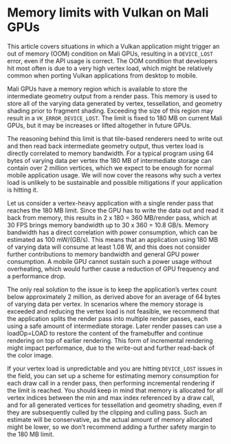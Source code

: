 <!--
- Copyright (c) 2019, Arm Limited and Contributors
-
- SPDX-License-Identifier: Apache-2.0
-
- Licensed under the Apache License, Version 2.0 the "License";
- you may not use this file except in compliance with the License.
- You may obtain a copy of the License at
-
-     http://www.apache.org/licenses/LICENSE-2.0
-
- Unless required by applicable law or agreed to in writing, software
- distributed under the License is distributed on an "AS IS" BASIS,
- WITHOUT WARRANTIES OR CONDITIONS OF ANY KIND, either express or implied.
- See the License for the specific language governing permissions and
- limitations under the License.
-
-->

# Memory limits with Vulkan on Mali GPUs

This article covers situations in which a Vulkan application might trigger an out of memory (OOM) condition on Mali GPUs, resulting in a `DEVICE_LOST` error, even if the API usage is correct. The OOM condition that developers hit most often is due to a very high vertex load, which might be relatively common when porting Vulkan applications from desktop to mobile.

Mali GPUs have a memory region which is available to store the intermediate geometry output from a render pass. This memory is used to store all of the varying data generated by vertex, tessellation, and geometry shading prior to fragment shading. Exceeding the size of this region may result in a `VK_ERROR_DEVICE_LOST`. The limit is fixed to 180 MB on current Mali GPUs, but it may be increases or lifted altogether in future GPUs.

The reasoning behind this limit is that tile-based renderers need to write out and then read back intermediate geometry output, thus vertex load is directly correlated to memory bandwidth. For a typical program using 64 bytes of varying data per vertex the 180 MB of intermediate storage can contain over 2 million vertices, which we expect to be enough for normal mobile application usage.
We will now cover the reasons why such a vertex load is unlikely to be sustainable and possible mitigations if your application is hitting it.

Let us consider a vertex-heavy application with a single render pass that reaches the 180 MB limit. Since the GPU has to write the data out and read it back from memory, this results in 2 x 180 = 360 MB/render pass, which at 30 FPS brings memory bandwidth up to 30 x 360 = 10.8 GB/s. Memory bandwidth has a direct correlation with power consumption, which can be estimated as 100 mW/(GB/s). This means that an application using 180 MB of varying data will consume at least 1.08 W, and this does not consider further contributions to memory bandwidth and general GPU power consumption. A mobile GPU cannot sustain such a power usage without overheating, which would further cause a reduction of GPU frequency and a performance drop.

The only real solution to the issue is to keep the application’s vertex count below approximately 2 million, as derived above for an average of 64 bytes of varying data per vertex. In scenarios where the memory storage is exceeded and reducing the vertex load is not feasible, we recommend that the application splits the render pass into multiple render passes, each using a safe amount of intermediate storage. Later render passes can use a loadOp=LOAD to restore the content of the framebuffer and continue rendering on top of earlier rendering. This form of incremental rendering might impact performance, due to the write-out and further read-back of the color image.

If your vertex load is unpredictable and you are hitting `DEVICE_LOST` issues in the field, you can set up a scheme for estimating memory consumption for each draw call in a render pass, then performing incremental rendering if the limit is reached. You should keep in mind that memory is allocated for all vertex indices between the min and max index referenced by a draw call, and for all generated vertices for tessellation and geometry shading, even if they are subsequently culled by the clipping and culling pass. Such an estimate will be conservative, as the actual amount of memory allocated might be lower, so we don’t recommend adding a further safety margin to the 180 MB limit.
